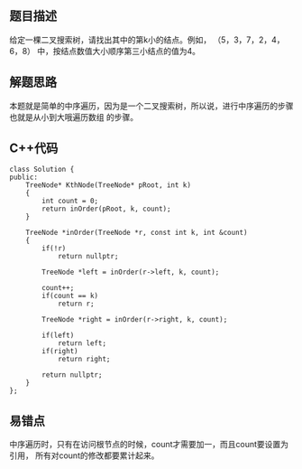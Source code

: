 ## 题目描述

给定一棵二叉搜索树，请找出其中的第k小的结点。例如， （5，3，7，2，4，6，8）    中，按结点数值大小顺序第三小结点的值为4。

## 解题思路
本题就是简单的中序遍历，因为是一个二叉搜索树，所以说，进行中序遍历的步骤也就是从小到大哦遍历数组
的步骤。

## C++代码
```
class Solution {
public:
    TreeNode* KthNode(TreeNode* pRoot, int k)
    {
        int count = 0;
        return inOrder(pRoot, k, count);
    }

    TreeNode *inOrder(TreeNode *r, const int k, int &count)
    {
        if(!r)
            return nullptr;

        TreeNode *left = inOrder(r->left, k, count);

        count++;
        if(count == k)
            return r;
        
        TreeNode *right = inOrder(r->right, k, count);

        if(left)
            return left;
        if(right)
            return right;
        
        return nullptr;
    }
};
```

## 易错点
中序遍历时，只有在访问根节点的时候，count才需要加一，而且count要设置为引用，
所有对count的修改都要累计起来。